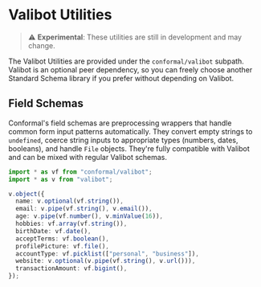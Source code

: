 # Valibot Utilities

> ⚠️ **Experimental**: These utilities are still in development and may change.

The Valibot Utilities are provided under the `conformal/valibot` subpath. Valibot is an optional peer dependency, so you can freely choose another Standard Schema library if you prefer without depending on Valibot.

## Field Schemas

Conformal's field schemas are preprocessing wrappers that handle common form input patterns automatically. They convert empty strings to `undefined`, coerce string inputs to appropriate types (numbers, dates, booleans), and handle `File` objects. They're fully compatible with Valibot and can be mixed with regular Valibot schemas.

```typescript
import * as vf from "conformal/valibot";
import * as v from "valibot";

v.object({
  name: v.optional(vf.string()),
  email: v.pipe(vf.string(), v.email()),
  age: v.pipe(vf.number(), v.minValue(16)),
  hobbies: vf.array(vf.string()),
  birthDate: vf.date(),
  acceptTerms: vf.boolean(),
  profilePicture: vf.file(),
  accountType: vf.picklist(["personal", "business"]),
  website: v.optional(v.pipe(vf.string(), v.url())),
  transactionAmount: vf.bigint(),
});
```

